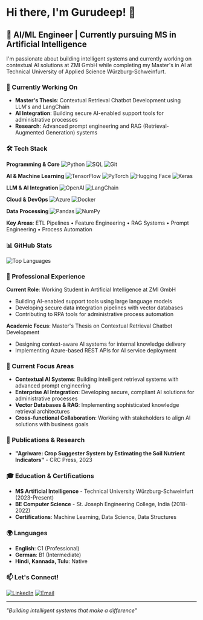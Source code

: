 # Hi there, I'm Gurudeep! 👋

## 🚀 AI/ML Engineer | Currently pursuing MS in Artificial Intelligence

I'm passionate about building intelligent systems and currently working on contextual AI solutions at ZMI GmbH while completing my Master's in AI at Technical University of Applied Science Würzburg-Schweinfurt.

### 🔭 Currently Working On
- **Master's Thesis**: Contextual Retrieval Chatbot Development using LLM's and LangChain
- **AI Integration**: Building secure AI-enabled support tools for administrative processes
- **Research**: Advanced prompt engineering and RAG (Retrieval-Augmented Generation) systems

### 🛠️ Tech Stack

**Programming & Core**
![Python](https://img.shields.io/badge/-Python-3776AB?style=flat-square&logo=python&logoColor=white)
![SQL](https://img.shields.io/badge/-SQL-4479A1?style=flat-square&logo=postgresql&logoColor=white)
![Git](https://img.shields.io/badge/-Git-F05032?style=flat-square&logo=git&logoColor=white)

**AI & Machine Learning**
![TensorFlow](https://img.shields.io/badge/-TensorFlow-FF6F00?style=flat-square&logo=tensorflow&logoColor=white)
![PyTorch](https://img.shields.io/badge/-PyTorch-EE4C2C?style=flat-square&logo=pytorch&logoColor=white)
![Hugging Face](https://img.shields.io/badge/-Hugging%20Face-FFD21E?style=flat-square&logo=huggingface&logoColor=black)
![Keras](https://img.shields.io/badge/-Keras-D00000?style=flat-square&logo=keras&logoColor=white)

**LLM & AI Integration**
![OpenAI](https://img.shields.io/badge/-OpenAI-412991?style=flat-square&logo=openai&logoColor=white)
![LangChain](https://img.shields.io/badge/-LangChain-1C3C3C?style=flat-square&logo=langchain&logoColor=white)

**Cloud & DevOps**
![Azure](https://img.shields.io/badge/-Azure-0078D4?style=flat-square&logo=microsoftazure&logoColor=white)
![Docker](https://img.shields.io/badge/-Docker-2496ED?style=flat-square&logo=docker&logoColor=white)

**Data Processing**
![Pandas](https://img.shields.io/badge/-Pandas-150458?style=flat-square&logo=pandas&logoColor=white)
![NumPy](https://img.shields.io/badge/-NumPy-013243?style=flat-square&logo=numpy&logoColor=white)

**Key Areas**: ETL Pipelines • Feature Engineering • RAG Systems • Prompt Engineering • Process Automation

### 📊 GitHub Stats

![Top Languages](https://github-readme-stats.vercel.app/api/top-langs/?username=Gurudeep-hn&layout=compact&theme=radical)

### 💼 Professional Experience

**Current Role**: Working Student in Artificial Intelligence at ZMI GmbH
- Building AI-enabled support tools using large language models
- Developing secure data integration pipelines with vector databases
- Contributing to RPA tools for administrative process automation

**Academic Focus**: Master's Thesis on Contextual Retrieval Chatbot Development
- Designing context-aware AI systems for internal knowledge delivery
- Implementing Azure-based REST APIs for AI service deployment

### 🎯 Current Focus Areas

- **Contextual AI Systems**: Building intelligent retrieval systems with advanced prompt engineering
- **Enterprise AI Integration**: Developing secure, compliant AI solutions for administrative processes
- **Vector Databases & RAG**: Implementing sophisticated knowledge retrieval architectures
- **Cross-functional Collaboration**: Working with stakeholders to align AI solutions with business goals

### 📝 Publications & Research
- **"Agriware: Crop Suggester System by Estimating the Soil Nutrient Indicators"** - CRC Press, 2023

### 🎓 Education & Certifications
- **MS Artificial Intelligence** - Technical University Würzburg-Schweinfurt (2023-Present)
- **BE Computer Science** - St. Joseph Engineering College, India (2018-2022)
- **Certifications**: Machine Learning, Data Science, Data Structures

### 🌍 Languages
- **English**: C1 (Professional)
- **German**: B1 (Intermediate)
- **Hindi, Kannada, Tulu**: Native

### 📫 Let's Connect!
[![LinkedIn](https://img.shields.io/badge/-LinkedIn-0077B5?style=flat-square&logo=linkedin&logoColor=white)](https://linkedin.com/in/gurudeephn)
[![Email](https://img.shields.io/badge/-Email-D14836?style=flat-square&logo=gmail&logoColor=white)](mailto:gurudeep409@gmail.com)

---
*"Building intelligent systems that make a difference"*
